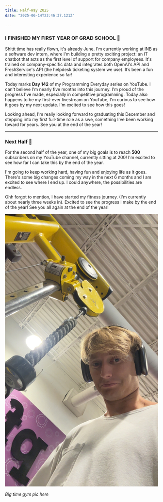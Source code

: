 ```yaml
---
title: Half-Way 2025
date: "2025-06-14T23:46:37.121Z"

---
```


### I FINISHED MY FIRST YEAR OF GRAD SCHOOL 🦍

Shittt time has really flown, it's already June. I'm currently working at INB as a software dev intern, where I'm building a pretty exciting project: an IT chatbot that acts as the first level of support for company employees. It's trained on company-specific data and integrates both OpenAI's API and FreshService's API (the helpdesk ticketing system we use). It’s been a fun and interesting experience so far!

Today marks **Day 142** of my Programming Everyday series on YouTube. I can't believe I'm nearly five months into this journey. I'm proud of the progress I've made, especially in competitive programming. Today also happens to be my first-ever livestream on YouTube, I'm curious to see how it goes by my next update. I'm excited to see how this goes!

Looking ahead, I'm really looking forward to graduating this December and stepping into my first full-time role as a swe, something I've been working toward for years. See you at the end of the year!

---

### Next Half 🚀

For the second half of the year, one of my big goals is to reach **500** subscribers on my YouTube channel, currently sitting at 200! I'm excited to see how far I can take this by the end of the year.

I'm going to keep working hard, having fun and enjoying life as it goes. There's some big changes coming my way in the next 6 months and I am excited to see where I end up. I could anywhere, the possibilities are endless.

Ohh forgot to mention, I have started my fitness journey. (I'm currently about nearly three weeks in). Excited to see the progress I make by the end of the year! See you all again at the end of the year!

![Working hard ](./hardgympic.jpeg)

*Big time gym pic here*